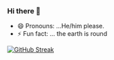 ### Hi there 👋

<!--
**imoleBytes/imoleBytes** is a ✨ _special_ ✨ repository because its `README.md` (this file) appears on your GitHub profile.

Here are some ideas to get you started:

- 🔭 I’m currently working on ...
- 🌱 I’m currently learning ...
- 👯 I’m looking to collaborate on ...
- 🤔 I’m looking for help with ...
- 💬 Ask me about ...
- 📫 How to reach me: ...
-->
- 😄 Pronouns: ...He/him please.
- ⚡ Fun fact: ... the earth is round



[![GitHub Streak](https://streak-stats.demolab.com/?user=imoleBytes)](https://git.io/streak-stats)
